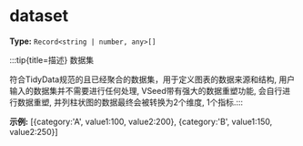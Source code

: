 # dataset

**Type:** `Record<string | number, any>[]`

:::tip{title=描述}
数据集



符合TidyData规范的且已经聚合的数据集，用于定义图表的数据来源和结构, 用户输入的数据集并不需要进行任何处理, VSeed带有强大的数据重塑功能, 会自行进行数据重塑, 并列柱状图的数据最终会被转换为2个维度, 1个指标.:::


 

**示例:**
[{category:'A', value1:100, value2:200}, {category:'B', value1:150, value2:250}]


 


